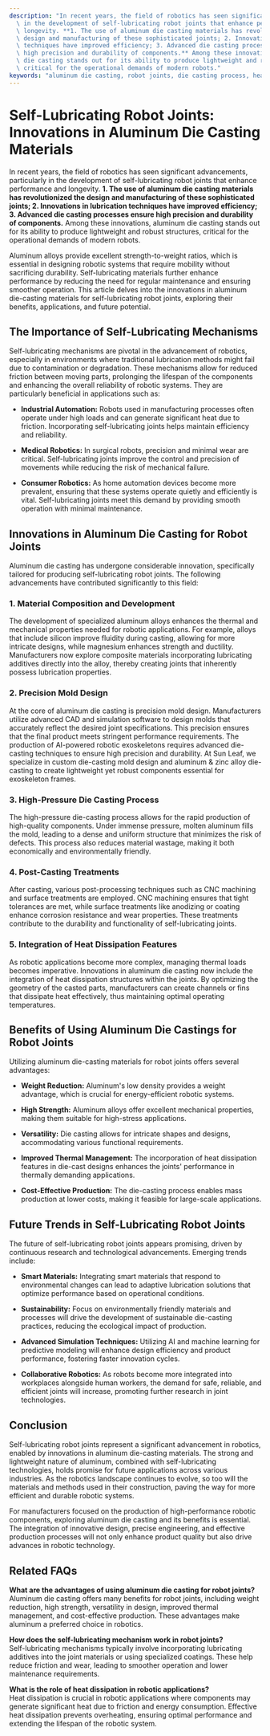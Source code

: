 ```yaml
---
description: "In recent years, the field of robotics has seen significant advancements, particularly\
  \ in the development of self-lubricating robot joints that enhance performance and\
  \ longevity. **1. The use of aluminum die casting materials has revolutionized the\
  \ design and manufacturing of these sophisticated joints; 2. Innovations in lubrication\
  \ techniques have improved efficiency; 3. Advanced die casting processes ensure\
  \ high precision and durability of components.** Among these innovations, aluminum\
  \ die casting stands out for its ability to produce lightweight and robust structures,\
  \ critical for the operational demands of modern robots."
keywords: "aluminum die casting, robot joints, die casting process, heat dissipation performance"
---
```

# Self-Lubricating Robot Joints: Innovations in Aluminum Die Casting Materials

In recent years, the field of robotics has seen significant advancements, particularly in the development of self-lubricating robot joints that enhance performance and longevity. **1. The use of aluminum die casting materials has revolutionized the design and manufacturing of these sophisticated joints; 2. Innovations in lubrication techniques have improved efficiency; 3. Advanced die casting processes ensure high precision and durability of components.** Among these innovations, aluminum die casting stands out for its ability to produce lightweight and robust structures, critical for the operational demands of modern robots.

Aluminum alloys provide excellent strength-to-weight ratios, which is essential in designing robotic systems that require mobility without sacrificing durability. Self-lubricating materials further enhance performance by reducing the need for regular maintenance and ensuring smoother operation. This article delves into the innovations in aluminum die-casting materials for self-lubricating robot joints, exploring their benefits, applications, and future potential.

## The Importance of Self-Lubricating Mechanisms

Self-lubricating mechanisms are pivotal in the advancement of robotics, especially in environments where traditional lubrication methods might fail due to contamination or degradation. These mechanisms allow for reduced friction between moving parts, prolonging the lifespan of the components and enhancing the overall reliability of robotic systems. They are particularly beneficial in applications such as:

- **Industrial Automation:** Robots used in manufacturing processes often operate under high loads and can generate significant heat due to friction. Incorporating self-lubricating joints helps maintain efficiency and reliability.
  
- **Medical Robotics:** In surgical robots, precision and minimal wear are critical. Self-lubricating joints improve the control and precision of movements while reducing the risk of mechanical failure.

- **Consumer Robotics:** As home automation devices become more prevalent, ensuring that these systems operate quietly and efficiently is vital. Self-lubricating joints meet this demand by providing smooth operation with minimal maintenance.

## Innovations in Aluminum Die Casting for Robot Joints

Aluminum die casting has undergone considerable innovation, specifically tailored for producing self-lubricating robot joints. The following advancements have contributed significantly to this field:

### 1. **Material Composition and Development**

The development of specialized aluminum alloys enhances the thermal and mechanical properties needed for robotic applications. For example, alloys that include silicon improve fluidity during casting, allowing for more intricate designs, while magnesium enhances strength and ductility. Manufacturers now explore composite materials incorporating lubricating additives directly into the alloy, thereby creating joints that inherently possess lubrication properties.

### 2. **Precision Mold Design**

At the core of aluminum die casting is precision mold design. Manufacturers utilize advanced CAD and simulation software to design molds that accurately reflect the desired joint specifications. This precision ensures that the final product meets stringent performance requirements. The production of AI-powered robotic exoskeletons requires advanced die-casting techniques to ensure high precision and durability. At Sun Leaf, we specialize in custom die-casting mold design and aluminum & zinc alloy die-casting to create lightweight yet robust components essential for exoskeleton frames.

### 3. **High-Pressure Die Casting Process**

The high-pressure die-casting process allows for the rapid production of high-quality components. Under immense pressure, molten aluminum fills the mold, leading to a dense and uniform structure that minimizes the risk of defects. This process also reduces material wastage, making it both economically and environmentally friendly.

### 4. **Post-Casting Treatments**

After casting, various post-processing techniques such as CNC machining and surface treatments are employed. CNC machining ensures that tight tolerances are met, while surface treatments like anodizing or coating enhance corrosion resistance and wear properties. These treatments contribute to the durability and functionality of self-lubricating joints.

### 5. **Integration of Heat Dissipation Features**

As robotic applications become more complex, managing thermal loads becomes imperative. Innovations in aluminum die casting now include the integration of heat dissipation structures within the joints. By optimizing the geometry of the casted parts, manufacturers can create channels or fins that dissipate heat effectively, thus maintaining optimal operating temperatures.

## Benefits of Using Aluminum Die Castings for Robot Joints

Utilizing aluminum die-casting materials for robot joints offers several advantages:

- **Weight Reduction:** Aluminum's low density provides a weight advantage, which is crucial for energy-efficient robotic systems.

- **High Strength:** Aluminum alloys offer excellent mechanical properties, making them suitable for high-stress applications.

- **Versatility:** Die casting allows for intricate shapes and designs, accommodating various functional requirements.

- **Improved Thermal Management:** The incorporation of heat dissipation features in die-cast designs enhances the joints' performance in thermally demanding applications.

- **Cost-Effective Production:** The die-casting process enables mass production at lower costs, making it feasible for large-scale applications.

## Future Trends in Self-Lubricating Robot Joints

The future of self-lubricating robot joints appears promising, driven by continuous research and technological advancements. Emerging trends include:

- **Smart Materials:** Integrating smart materials that respond to environmental changes can lead to adaptive lubrication solutions that optimize performance based on operational conditions.

- **Sustainability:** Focus on environmentally friendly materials and processes will drive the development of sustainable die-casting practices, reducing the ecological impact of production.

- **Advanced Simulation Techniques:** Utilizing AI and machine learning for predictive modeling will enhance design efficiency and product performance, fostering faster innovation cycles.

- **Collaborative Robotics:** As robots become more integrated into workplaces alongside human workers, the demand for safe, reliable, and efficient joints will increase, promoting further research in joint technologies.

## Conclusion

Self-lubricating robot joints represent a significant advancement in robotics, enabled by innovations in aluminum die-casting materials. The strong and lightweight nature of aluminum, combined with self-lubricating technologies, holds promise for future applications across various industries. As the robotics landscape continues to evolve, so too will the materials and methods used in their construction, paving the way for more efficient and durable robotic systems.

For manufacturers focused on the production of high-performance robotic components, exploring aluminum die casting and its benefits is essential. The integration of innovative design, precise engineering, and effective production processes will not only enhance product quality but also drive advances in robotic technology.

## Related FAQs

**What are the advantages of using aluminum die casting for robot joints?**  
Aluminum die casting offers many benefits for robot joints, including weight reduction, high strength, versatility in design, improved thermal management, and cost-effective production. These advantages make aluminum a preferred choice in robotics.

**How does the self-lubricating mechanism work in robot joints?**  
Self-lubricating mechanisms typically involve incorporating lubricating additives into the joint materials or using specialized coatings. These help reduce friction and wear, leading to smoother operation and lower maintenance requirements.

**What is the role of heat dissipation in robotic applications?**  
Heat dissipation is crucial in robotic applications where components may generate significant heat due to friction and energy consumption. Effective heat dissipation prevents overheating, ensuring optimal performance and extending the lifespan of the robotic system.
